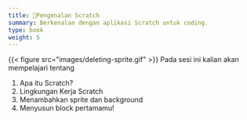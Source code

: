 ```yaml
---
title: 🔎Pengenalan Scratch
summary: Berkenalan dengan aplikasi Scratch untuk coding.
type: book
weight: 5
---
```

{{< figure src="images/deleting-sprite.gif" >}}
Pada sesi ini kalian akan mempelajari tentang
1. Apa itu Scratch?
2. Lingkungan Kerja Scratch
3. Menambahkan sprite dan background
4. Menyusun block pertamamu!
